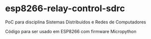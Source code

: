 # esp8266-relay-control-sdrc
PoC para disciplina Sistemas Distribuídos e Redes de Computadores

Código para ser usado em ESP8266 com firmware Micropython
